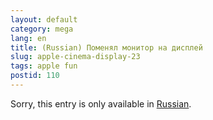 ```yaml
---
layout: default
category: mega
lang: en
title: (Russian) Поменял монитор на дисплей
slug: apple-cinema-display-23
tags: apple fun 
postid: 110
---
```

<p>Sorry, this entry is only available in <a href="/mega/export/getposts.php">Russian</a>.</p>